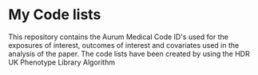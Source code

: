 # My Code lists

This repository contains the Aurum Medical Code ID's used for the exposures of interest, outcomes of interest and covariates used in the analysis of the paper. The code lists have been created by using the HDR UK Phenotype Library Algorithm
